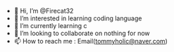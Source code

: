 - 👋 Hi, I’m @Firecat32
- 👀 I’m interested in learning coding language
- 🌱 I’m currently learning c
- 💞️ I’m looking to collaborate on nothing for now
- 📫 How to reach me : Email(tommyholic@naver.com)

<!---
Firecat32/Firecat32 is a ✨ special ✨ repository because its `README.md` (this file) appears on your GitHub profile.
You can click the Preview link to take a look at your changes.
--->
